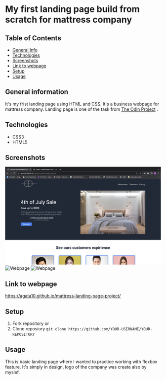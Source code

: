 # My first landing page build from scratch for mattress company

## Table of Contents
* [General Info](#general-information)
* [Technologies](#technologies)
* [Screenshots](#screenshots)
* [Link to webpage](#link-to-webpage)
* [Setup](#setup)
* [Usage](#usage)


## General information
It's my frist landing page using HTML and CSS. It's a business webpage for mattress company. Landing page is one of the task from [The Odin Project](https://www.theodinproject.com/lessons/foundations-landing-page) .

## Technologies
* CSS3
* HTML5

## Screenshots
![Webpage](./images/page1.png)
![Webpage](./img/page2.png)
![Webpage](./img/page3.png)

## Link to webpage
https://agata10.github.io/mattress-landing-page-project/

## Setup

1. Fork repository 
or
2. Clone reposiory
   `git clone https://github.com/YOUR-USERNAME/YOUR-REPOSITORY`

## Usage

This is basic landing page where I wanted to practice working with flexbox feature. It's simply in design, logo of the company was create also by myslef.
